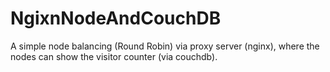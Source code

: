 # NgixnNodeAndCouchDB
A simple node balancing (Round Robin) via proxy server (nginx), where the nodes can show the visitor counter (via couchdb).
